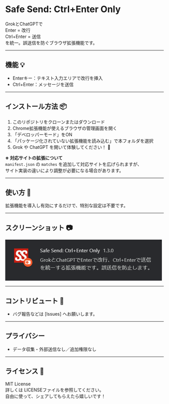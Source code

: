 # Safe Send: Ctrl+Enter Only  

GrokとChatGPTで  
Enter = 改行  
Ctrl+Enter = 送信  
を統一。誤送信を防ぐブラウザ拡張機能です。  

---

## 機能 💡
- Enterキー：テキスト入力エリアで改行を挿入  
- Ctrl+Enter：メッセージを送信  

---

## インストール方法 📦
1. このリポジトリをクローンまたはダウンロード  
2. Chrome拡張機能が使えるブラウザの管理画面を開く  
3. 「デベロッパーモード」をON  
4. 「パッケージ化されていない拡張機能を読み込む」で本フォルダを選択  
5. Grok や ChatGPT を開いて体験してください！ 🎉  

**※ 対応サイトの拡張について**  
`manifest.json` の `matches` を追加して対応サイトを広げられますが、  
サイト実装の違いにより調整が必要になる場合があります。

---

## 使い方 📝
拡張機能を導入し有効にするだけで、特別な設定は不要です。  

---

## スクリーンショット 📷
![拡張機能カード](docs/screenshot-readme.png)  

---

## コントリビュート 💪
- バグ報告などは [Issues] へお願いします。  

---

## プライバシー  
- データ収集・外部送信なし／追加権限なし  

---

## ライセンス 📜
MIT License  
詳しくは LICENSEファイルを参照してください。  
自由に使って、シェアしてもらえたら嬉しいです！  
